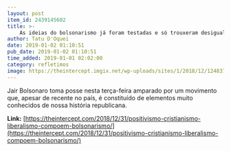 ```yaml
---
layout: post
item_id: 2439145602
title: >-
    As ideias do bolsonarismo já foram testadas e só trouxeram desigualdade ao Brasil
author: Tatu D'Oquei
date: 2019-01-02 01:10:51
pub_date: 2019-01-02 01:10:51
time_added: 2019-01-01 02:02:00
category: refletimos
image: https://theintercept.imgix.net/wp-uploads/sites/1/2018/12/12483746-high-1545245574.jpeg?auto=compress%2Cformat&q=90&fit=crop&w=1200&h=800
---
```


Jair Bolsonaro toma posse nesta terça-feira amparado por um movimento que, apesar de recente no país, é constituído de elementos muito conhecidos de nossa história republicana.

**Link:** [https://theintercept.com/2018/12/31/positivismo-cristianismo-liberalismo-compoem-bolsonarismo/](https://theintercept.com/2018/12/31/positivismo-cristianismo-liberalismo-compoem-bolsonarismo/)

